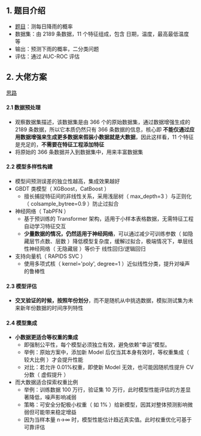 ## 1. 题目介绍

- [题目](https://www.kaggle.com/competitions/playground-series-s5e3)：测每日降雨的概率
- 数据集：由 2189 条数据，11 个特征组成，包含 日期，温度，最高最低温度 等
- 输出：预测下雨的概率，二分类问题
- 评估：通过 AUC-ROC 评估

## 2. 大佬方案

[思路](https://www.kaggle.com/competitions/playground-series-s5e3/discussion/571176)

#### 2.1 数据预处理

- 观察数据集描述，该数据集是由 366 个的原始数据集，通过数据增强生成的 2189 条数据，所以它本质仍然只有 366 条数据的信息，核心即 **不能仅通过应用数据增强来生成更多数据来假装小数据就是大数据**，因此这样看，11 个特征是充足的，**不需要在特征工程添加特征**
- 将原始的 366 条数据并入到数据集中，用来丰富数据集

#### 2.2 模型多样性构建

- 模型间预测误差的独立性越高，集成效果越好
- GBDT 类模型（ XGBoost，CatBoost ）
  - 擅长捕捉特征间的非线性关系，采用浅层树（ max_depth=3 ）与正则化（ colsample_bytree=0.9 ）防止过拟合
- 神经网络（ TabPFN ）
  - 基于预训练的 Transformer 架构，适用于小样本表格数据，无需特征工程自动学习特征交互
  - **少量数据的情况，仍然适用于神经网络**，可以通过减少可训练参数（ 如隐藏层节点数、层数 ）降低模型复杂度，缓解过拟合，极端情况下，单层线性神经网络（ 无隐藏层 ）等价于 线性回归/逻辑回归
- 支持向量机（ RAPIDS SVC ）
  - 使用多项式核（ kernel='poly', degree=1 ）近似线性分类，提升对噪声的鲁棒性

#### 2.3 模型评估

- **交叉验证的时候，按照年份划分**，而不是随机从中挑选数据，模拟测试集为未来新年份数据的时间序列特性

#### 2.4 模型集成

- **小数据更适合等权重的集成**
  - 即强制公平性，每个模型必须独立有效，避免依赖“幸运”模型。
  - 举例：原始方案中，添加新 Model 后仅当其本身有效时，等权重集成（ 较大比例 ）才会提升性能
  - 对比：若允许 0.01%权重，即使新 Model 无效，也可能因随机性提升 CV 分数（ 虚假提升 ）
- 而大数据适合探索权重比例
  - 举例：训练数据 100 万行，验证集 10 万行，此时模型性能评估的方差显著降低，噪声影响减弱
  - 策略：可安全分配极小权重（ 如 1% ）给新模型，因其对整体预测影响微弱但可能带来稳定增益
  - 因为当样本量 n→∞ 时，模型性能估计趋近真实值。此时权重优化可基于可靠评估
